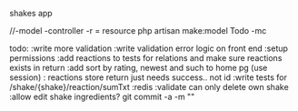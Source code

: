 shakes app


//-model -controller -r = resource
php artisan make:model Todo -mc

todo: 
	:write more validation
	:write validation error logic on front end 
	:setup permissions
	:add reactions to tests for relations and make sure reactions exists in return 
	:add sort by rating, newest and such  to home pg (use session)
    : reactions store return just needs success.. not id
    :write tests for /shake/{shake}/reaction/sumTxt
    :redis
    :validate can only delete own shake 
    :allow edit shake ingredients?
git commit -a -m ""
